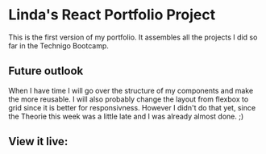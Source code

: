 # Linda's React Portfolio Project

This is the first version of my portfolio.
It assembles all the projects I did so far in the Technigo Bootcamp.

## Future outlook

When I have time I will go over the structure of my components and make the more reusable. I will also probably change the layout from flexbox to grid since it is better for responsivness. However I didn't do that yet, since the Theorie this week was a little late and I was already almost done. ;)

## View it live:
